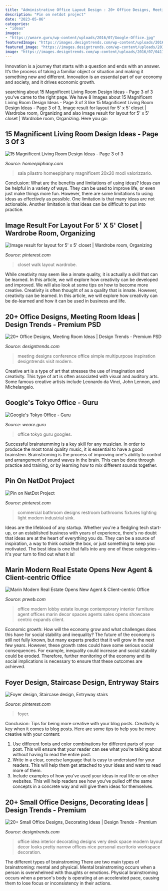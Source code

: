 ```yaml
---
title: "Administrative Office Layout Design : 20+ Office Designs, Meeting Room Ideas"
description: "Pin on netdot project"
date: "2023-05-06"
categories:
- "ideas"
images:
- "https://weare.guru/wp-content/uploads/2016/07/Google-Office.jpg"
featuredImage: "https://images.designtrends.com/wp-content/uploads/2016/07/04112923/Simple-Multipurpose-Meeting-Room.jpg"
featured_image: "https://images.designtrends.com/wp-content/uploads/2016/07/04112923/Simple-Multipurpose-Meeting-Room.jpg"
image: "https://images.designtrends.com/wp-content/uploads/2016/07/04112923/Simple-Multipurpose-Meeting-Room.jpg"
---
```



Innovation is a journey that starts with a question and ends with an answer. It’s the process of taking a familiar object or situation and making it something new and different. Innovation is an essential part of our economy and society, and it drives economic growth.

	

		
searching about 15 Magnificent Living Room Design Ideas - Page 3 of 3 you've came to the right page. We have 8 Images about 15 Magnificent Living Room Design Ideas - Page 3 of 3 like 15 Magnificent Living Room Design Ideas - Page 3 of 3, Image result for layout for 5&#039; x 5&#039; closet | Wardrobe room, Organizing and also Image result for layout for 5&#039; x 5&#039; closet | Wardrobe room, Organizing. Here you go:
		
    
## 15 Magnificent Living Room Design Ideas - Page 3 Of 3

<img loading=lazy src="https://homeepiphany.com/wp-content/uploads/2017/09/living-rooms_412.jpg" onerror="this.onerror=null;this.src='https://tse3.mm.bing.net/th?id=OIP.rDg2pcTUbWkY3n8AE9yd6wHaJ4&amp;pid=15.1';" alt="15 Magnificent Living Room Design Ideas - Page 3 of 3">

_Source: homeepiphany.com_

>sala pilastro homeepiphany magnificent 20x20 modi valorizzarlo. 

	

Conclusion: What are the benefits and limitations of using ideas?
Ideas can be helpful in a variety of ways. They can be used to improve life, or even just make things more fun. However, there are some limitations to using ideas as effectively as possible. One limitation is that many ideas are not actionable. Another limitation is that ideas can be difficult to put into practice.

    
## Image Result For Layout For 5&#039; X 5&#039; Closet | Wardrobe Room, Organizing

<img loading=lazy src="https://i.pinimg.com/736x/74/b5/25/74b525af2497dc6f0a76ccc43fd7c8bd.jpg" onerror="this.onerror=null;this.src='https://tse3.mm.bing.net/th?id=OIP.mbx8vArp_MgUjNHAZGTgyQHaLQ&amp;pid=15.1';" alt="Image result for layout for 5&#039; x 5&#039; closet | Wardrobe room, Organizing">

_Source: pinterest.com_

>closet walk layout wardrobe. 

	

While creativity may seem like a innate quality, it is actually a skill that can be learned. In this article, we will explore how creativity can be developed and improved. We will also look at some tips on how to become more creative.
Creativity is often thought of as a quality that is innate. However, creativity can be learned. In this article, we will explore how creativity can be de-learned and how it can be used in business and life.

    
## 20+ Office Designs, Meeting Room Ideas | Design Trends - Premium PSD

<img loading=lazy src="https://images.designtrends.com/wp-content/uploads/2016/07/04112923/Simple-Multipurpose-Meeting-Room.jpg" onerror="this.onerror=null;this.src='https://tse1.mm.bing.net/th?id=OIP.XYHX-pRhBxI0Y28zQCiVbgHaLH&amp;pid=15.1';" alt="20+ Office Designs, Meeting Room Ideas | Design Trends - Premium PSD">

_Source: designtrends.com_

>meeting designs conference office simple multipurpose inspiration designtrends visit modern. 

	

Creative art is a type of art that stresses the use of imagination and creativity. This type of art is often associated with visual and auditory arts. Some famous creative artists include Leonardo da Vinci, John Lennon, and Michelangelo.

    
## Google&#039;s Tokyo Office - Guru

<img loading=lazy src="https://weare.guru/wp-content/uploads/2016/07/Google-Office.jpg" onerror="this.onerror=null;this.src='https://tse1.mm.bing.net/th?id=OIP.mfe7nWq9w68CIahQ37CEKgHaFk&amp;pid=15.1';" alt="Google&#039;s Tokyo Office - Guru">

_Source: weare.guru_

>office tokyo guru googles. 

	

Successful brainstemming is a key skill for any musician. In order to produce the most tonal quality music, it is essential to have a good brainstem. Brainstroming is the process of improving one's ability to control and arrangement of sound waves in the brain. This can be done through practice and training, or by learning how to mix different sounds together.

    
## Pin On NetDot Project

<img loading=lazy src="https://i.pinimg.com/736x/55/0c/f4/550cf46c4775a18fa734403759d78785--restroom-design-commercial-design.jpg" onerror="this.onerror=null;this.src='https://tse3.mm.bing.net/th?id=OIP.TYD7J7YklIBnQWTaa_VbDwHaE8&amp;pid=15.1';" alt="Pin on NetDot Project">

_Source: pinterest.com_

>commercial bathroom designs restroom bathrooms fixtures lighting light modern industrial sink. 

	

Ideas are the lifeblood of any startup. Whether you're a fledgling tech start-up, or an established business with years of experience, there's no doubt that ideas are at the heart of everything you do. They can be a source of inspiration, a way to think outside the box, or just something to keep you motivated. The best idea is one that falls into any one of these categories – it's your turn to find out what it is!

    
## Marin Modern Real Estate Opens New Agent &amp; Client-centric Office

<img loading=lazy src="http://ww1.prweb.com/prfiles/2012/05/01/9466516/lounge.jpg" onerror="this.onerror=null;this.src='https://tse2.mm.bing.net/th?id=OIP.MCiinaE4lLe2GtQW9SNh5wHaEw&amp;pid=15.1';" alt="Marin Modern Real Estate Opens New Agent &amp; Client-centric Office">

_Source: prweb.com_

>office modern lobby estate lounge contemporary interior furniture agent offices marin decor spaces agents sales opens showcase centric expands client. 

	

Economic growth: How will the economy grow and what challenges does this have for social stability and inequality?
The future of the economy is still not fully known, but many experts predict that it will grow in the next few years. However, these growth rates could have some serious social consequences. For example, inequality could increase and social stability could be eroded. Therefore, further monitoring of the economy and its social implications is necessary to ensure that these outcomes are achieved.

    
## Foyer Design, Staircase Design, Entryway Stairs

<img loading=lazy src="https://i.pinimg.com/736x/37/0c/52/370c5230a170880a25cdefc86f479cba.jpg" onerror="this.onerror=null;this.src='https://tse1.mm.bing.net/th?id=OIP.K32klFUoBq7_UFUjcdpEtAHaKE&amp;pid=15.1';" alt="Foyer design, Staircase design, Entryway stairs">

_Source: pinterest.com_

>foyer. 

	

Conclusion: Tips for being more creative with your blog posts.
Creativity is key when it comes to blog posts. Here are some tips to help you be more creative with your content: 
1. Use different fonts and color combinations for different parts of your post. This will ensure that your reader can see what you’re talking about without having to read the entire post. 
2. Write in a clear, concise language that is easy to understand for your readers. This will help them get attached to your ideas and want to read more of them. 
3. Include examples of how you’ve used your ideas in real life or on other websites. This will help readers see how you’ve pulled off the same concepts in a concrete way and will give them ideas for themselves. 

    
## 20+ Small Office Designs, Decorating Ideas | Design Trends - Premium

<img loading=lazy src="https://images.designtrends.com/wp-content/uploads/2016/04/15125621/Very-Small-Office-Looks-So-Pretty.jpg" onerror="this.onerror=null;this.src='https://tse4.mm.bing.net/th?id=OIP.1aUJovqYN7BvTZ-5NLwT2wHaLH&amp;pid=15.1';" alt="20+ Small Office Designs, Decorating Ideas | Design Trends - Premium">

_Source: designtrends.com_

>office idea interior decorating designs very desk space modern layout decor looks pretty narrow offices nice personal escritorio workspace decoration. 

	

The different types of brainstroming
There are two main types of brainstroming: mental and physical. Mental brainstroming occurs when a person is overwhelmed with thoughts or emotions. Physical brainstroming occurs when a person's body is operating at an accelerated pace, causing them to lose focus or inconsistency in their actions.

